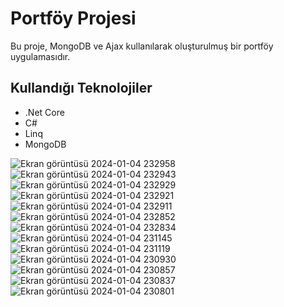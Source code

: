 # Portföy Projesi
Bu proje, MongoDB ve Ajax kullanılarak oluşturulmuş bir portföy uygulamasıdır. 
## Kullandığı Teknolojiler
- .Net Core
- C#
- Linq
- MongoDB

![Ekran görüntüsü 2024-01-04 232958](https://github.com/Ademyldrrm/MyMongoDbAndAjaxProject/assets/92265631/33af8932-1359-47a4-bbd4-fe7799897fed)
![Ekran görüntüsü 2024-01-04 232943](https://github.com/Ademyldrrm/MyMongoDbAndAjaxProject/assets/92265631/972a97a6-0734-4bfe-b7a8-5847555cb4e5)
![Ekran görüntüsü 2024-01-04 232929](https://github.com/Ademyldrrm/MyMongoDbAndAjaxProject/assets/92265631/a19b69d2-bad0-49a8-b5cd-064f20bf5e3e)
![Ekran görüntüsü 2024-01-04 232921](https://github.com/Ademyldrrm/MyMongoDbAndAjaxProject/assets/92265631/1ed1c3f7-db14-4fc3-acd1-2822134c6192)
![Ekran görüntüsü 2024-01-04 232911](https://github.com/Ademyldrrm/MyMongoDbAndAjaxProject/assets/92265631/a3091649-7cc0-4bd8-935f-66b3e8d25729)
![Ekran görüntüsü 2024-01-04 232852](https://github.com/Ademyldrrm/MyMongoDbAndAjaxProject/assets/92265631/43977a80-5ddd-4dcc-8443-d4259f3ecd54)
![Ekran görüntüsü 2024-01-04 232834](https://github.com/Ademyldrrm/MyMongoDbAndAjaxProject/assets/92265631/f30726b9-97bc-469a-a05f-d8c4bbd306c6)
![Ekran görüntüsü 2024-01-04 231145](https://github.com/Ademyldrrm/MyMongoDbAndAjaxProject/assets/92265631/1a59b10b-93e6-4bae-b241-33d5192d7cd9)
![Ekran görüntüsü 2024-01-04 231119](https://github.com/Ademyldrrm/MyMongoDbAndAjaxProject/assets/92265631/fd646e5b-388f-48f9-a0ab-5ed4f984a7c6)
![Ekran görüntüsü 2024-01-04 230930](https://github.com/Ademyldrrm/MyMongoDbAndAjaxProject/assets/92265631/07a0a2c3-d24a-40b1-9701-facbc629678c)
![Ekran görüntüsü 2024-01-04 230857](https://github.com/Ademyldrrm/MyMongoDbAndAjaxProject/assets/92265631/8fefe9cc-4cf0-4907-8f83-93f907b23a69)
![Ekran görüntüsü 2024-01-04 230837](https://github.com/Ademyldrrm/MyMongoDbAndAjaxProject/assets/92265631/d87590c8-e084-4677-a942-8ead6788c301)
![Ekran görüntüsü 2024-01-04 230801](https://github.com/Ademyldrrm/MyMongoDbAndAjaxProject/assets/92265631/84cf3299-c193-4c77-9e48-56a8dd0431b2)
